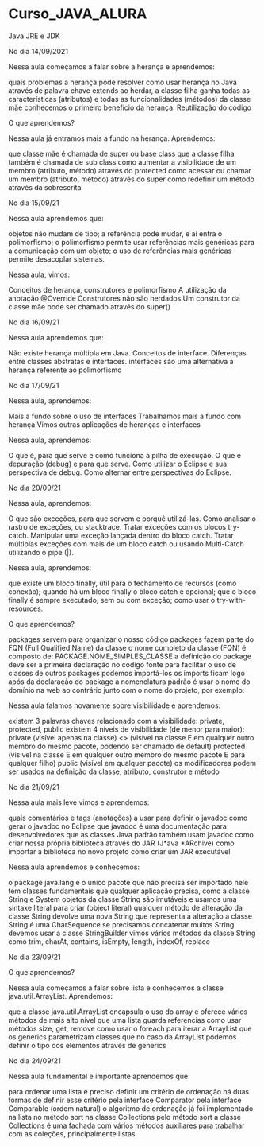 # Curso_JAVA_ALURA
Java JRE e JDK

No dia 14/09/2021

Nessa aula começamos a falar sobre a herança e aprendemos:

quais problemas a herança pode resolver
como usar herança no Java através de palavra chave extends
ao herdar, a classe filha ganha todas as características (atributos) e todas as funcionalidades (métodos) da classe mãe
conhecemos o primeiro benefício da herança: Reutilização do código

O que aprendemos?

Nessa aula já entramos mais a fundo na herança. Aprendemos:

que classe mãe é chamada de super ou base class
que a classe filha também é chamada de sub class
como aumentar a visibilidade de um membro (atributo, método) através do protected
como acessar ou chamar um membro (atributo, método) através do super
como redefinir um método através da sobrescrita

No dia 15/09/21

Nessa aula aprendemos que:

objetos não mudam de tipo;
a referência pode mudar, e aí entra o polimorfismo;
o polimorfismo permite usar referências mais genéricas para a comunicação com um objeto;
o uso de referências mais genéricas permite desacoplar sistemas.

Nessa aula, vimos:

Conceitos de herança, construtores e polimorfismo
A utilização da anotação @Override
Construtores não são herdados
Um construtor da classe mãe pode ser chamado através do super()

No dia 16/09/21

Nessa aula aprendemos que:

Não existe herança múltipla em Java.
Conceitos de interface.
Diferenças entre classes abstratas e interfaces.
interfaces são uma alternativa a herança referente ao polimorfismo

No dia 17/09/21

Nessa aula, aprendemos:

Mais a fundo sobre o uso de interfaces
Trabalhamos mais a fundo com herança
Vimos outras aplicações de heranças e interfaces

Nessa aula, aprendemos:

O que é, para que serve e como funciona a pilha de execução.
O que é depuração (debug) e para que serve.
Como utilizar o Eclipse e sua perspectiva de debug.
Como alternar entre perspectivas do Eclipse.

No dia 20/09/21

Nessa aula, aprendemos:

O que são exceções, para que servem e porquê utilizá-las.
Como analisar o rastro de exceções, ou stacktrace.
Tratar exceções com os blocos try-catch.
Manipular uma exceção lançada dentro do bloco catch.
Tratar múltiplas exceções com mais de um bloco catch ou usando Multi-Catch utilizando o pipe (|).

Nessa aula, aprendemos:

que existe um bloco finally, útil para o fechamento de recursos (como conexão);
quando há um bloco finally o bloco catch é opcional;
que o bloco finally é sempre executado, sem ou com exceção;
como usar o try-with-resources.

O que aprendemos?

packages servem para organizar o nosso código
packages fazem parte do FQN (Full Qualified Name) da classe
o nome completo da classe (FQN) é composto de: PACKAGE.NOME_SIMPLES_CLASSE
a definição do package deve ser a primeira declaração no código fonte
para facilitar o uso de classes de outros packages podemos importá-los
os imports ficam logo após da declaração do package
a nomenclatura padrão é usar o nome do domínio na web ao contrário junto com o nome do projeto, por exemplo:

Nessa aula falamos novamente sobre visibilidade e aprendemos:

existem 3 palavras chaves relacionado com a visibilidade: private, protected, public
existem 4 níveis de visibilidade (de menor para maior):
private (visível apenas na classe)
<<package private>> (visível na classe E em qualquer outro membro do mesmo pacote, podendo ser chamado de default)
protected (visível na classe E em qualquer outro membro do mesmo pacote E para qualquer filho)
public (visível em qualquer pacote)
os modificadores podem ser usados na definição da classe, atributo, construtor e método

No dia 21/09/21

Nessa aula mais leve vimos e aprendemos:

quais comentários e tags (anotações) a usar para definir o javadoc
como gerar o javadoc no Eclipse
que javadoc é uma documentação para desenvolvedores
que as classes Java padrão também usam javadoc
como criar nossa própria biblioteca através do JAR (J*ava *ARchive)
como importar a biblioteca no novo projeto
como criar um JAR executável

Nessa aula aprendemos e conhecemos:

o package java.lang é o único pacote que não precisa ser importado
nele tem classes fundamentais que qualquer aplicação precisa, como a classe String e System
objetos da classe String são imutáveis e usamos uma sintaxe literal para criar (object literal)
qualquer método de alteração da classe String devolve uma nova String que representa a alteração
a classe String é uma CharSequence
se precisamos concatenar muitos String devemos usar a classe StringBuilder
vimos vários métodos da classe String como trim, charAt, contains, isEmpty, length, indexOf, replace

No dia 23/09/21

O que aprendemos?

Nessa aula começamos a falar sobre lista e conhecemos a classe java.util.ArrayList. Aprendemos:

que a classe java.util.ArrayList encapsula o uso do array e oferece vários métodos de mais alto nível
que uma lista guarda referencias
como usar métodos size, get, remove
como usar o foreach para iterar a ArrayList
que os generics parametrizam classes
que no caso da ArrayList podemos definir o tipo dos elementos através de generics

No dia 24/09/21

Nessa aula fundamental e importante aprendemos que:

para ordenar uma lista é preciso definir um critério de ordenação
há duas formas de definir esse critério
pela interface Comparator
pela interface Comparable (ordem natural)
o algoritmo de ordenação já foi implementado
na lista no método sort
na classe Collections pelo método sort
a classe Collections é uma fachada com vários métodos auxiliares para trabalhar com as coleções, principalmente listas

